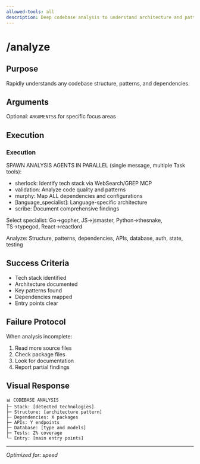 ```yaml
---
allowed-tools: all
description: Deep codebase analysis to understand architecture and patterns
---
```


# /analyze

## Purpose
Rapidly understands any codebase structure, patterns, and dependencies.

## Arguments
Optional: `ARGUMENTS$` for specific focus areas

## Execution

### Execution
SPAWN ANALYSIS AGENTS IN PARALLEL (single message, multiple Task tools):
- sherlock: Identify tech stack via WebSearch/GREP MCP
- validation: Analyze code quality and patterns
- murphy: Map ALL dependencies and configurations
- [language_specialist]: Language-specific architecture
- scribe: Document comprehensive findings

Select specialist: Go→gopher, JS→jsmaster, Python→thesnake, TS→typegod, React→reactlord

Analyze: Structure, patterns, dependencies, APIs, database, auth, state, testing

## Success Criteria
- Tech stack identified
- Architecture documented
- Key patterns found
- Dependencies mapped
- Entry points clear

## Failure Protocol
When analysis incomplete:
1. Read more source files
2. Check package files
3. Look for documentation
4. Report partial findings

## Visual Response
```
📊 CODEBASE ANALYSIS
├─ Stack: [detected technologies]
├─ Structure: [architecture pattern]
├─ Dependencies: X packages
├─ APIs: Y endpoints
├─ Database: [type and models]
├─ Tests: Z% coverage
└─ Entry: [main entry points]
```

---
*Optimized for: speed*